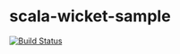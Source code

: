 # scala-wicket-sample

[![Build Status](https://travis-ci.org/j5ik2o/scala-wicket-sample.svg?branch=develop)](https://travis-ci.org/j5ik2o/scala-wicket-sample)
